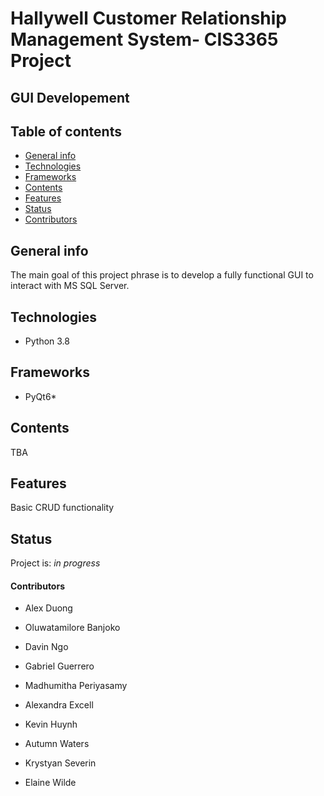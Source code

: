 # Hallywell Customer Relationship Management System- CIS3365 Project
## GUI Developement
## Table of contents
* [General info](#general-info)
* [Technologies](#technologies)
* [Frameworks](#frameworks)
* [Contents](#contents)
* [Features](#features)
* [Status](#status)
* [Contributors](#contributors)


## General info
The main goal of this project phrase is to develop a fully functional GUI to interact with MS SQL Server.
## Technologies
* Python 3.8

## Frameworks
* PyQt6*
## Contents
TBA

## Features
Basic CRUD functionality

## Status
Project is: _in progress_

#### Contributors

* Alex Duong

* Oluwatamilore Banjoko

* Davin Ngo

* Gabriel Guerrero

* Madhumitha Periyasamy

* Alexandra Excell

* Kevin Huynh

* Autumn Waters

* Krystyan Severin

* Elaine Wilde
